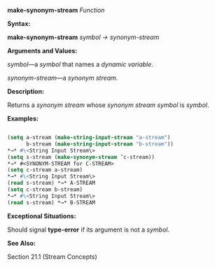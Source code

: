 **make-synonym-stream** *Function* 



**Syntax:** 



**make-synonym-stream** *symbol → synonym-stream* 



**Arguments and Values:** 



*symbol*—a *symbol* that names a *dynamic variable*. 



*synonym-stream*—a *synonym stream*. 



**Description:** 



Returns a *synonym stream* whose *synonym stream symbol* is *symbol*. 



**Examples:**
```lisp

(setq a-stream (make-string-input-stream "a-stream") 
      b-stream (make-string-input-stream "b-stream")) 
*→* #\<String Input Stream\> 
(setq s-stream (make-synonym-stream ’c-stream)) 
*→* #<SYNONYM-STREAM for C-STREAM> 
(setq c-stream a-stream) 
*→* #\<String Input Stream\> 
(read s-stream) *→* A-STREAM 
(setq c-stream b-stream) 
*→* #\<String Input Stream\> 
(read s-stream) *→* B-STREAM 

```
**Exceptional Situations:** 



Should signal **type-error** if its argument is not a *symbol*. 



**See Also:** 



Section 21.1 (Stream Concepts) 


